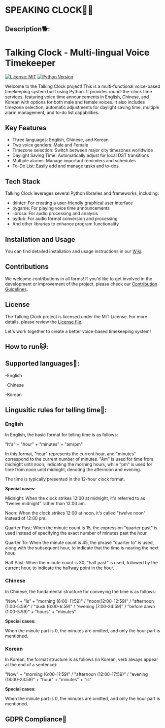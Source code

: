 # SPEAKING CLOCK🐣🐻

## Description🐕:
# Talking Clock - Multi-lingual Voice Timekeeper

[![License: MIT](https://img.shields.io/badge/License-MIT-yellow.svg)](https://opensource.org/licenses/MIT)
[![Python Version](https://img.shields.io/badge/Python-3.8%2B-blue.svg)](https://www.python.org/)

Welcome to the Talking Clock project! This is a multi-functional voice-based timekeeping system built using Python. It provides round-the-clock time services, featuring voice time announcements in English, Chinese, and Korean with options for both male and female voices. It also includes timezone selection, automatic adjustments for daylight saving time, multiple alarm management, and to-do list capabilities.

## Key Features
- Three languages: English, Chinese, and Korean
- Two voice genders: Male and Female
- Timezone selection: Switch between major city timezones worldwide
- Daylight Saving Time: Automatically adjust for local DST transitions
- Multiple alarms: Manage important reminders and schedules
- To-Do List: Easily add and manage tasks and to-dos

## Tech Stack
Talking Clock leverages several Python libraries and frameworks, including:
- tkinter: For creating a user-friendly graphical user interface
- pygame: For playing voice time announcements
- librosa: For audio processing and analysis
- pydub: For audio format conversion and processing
- And other libraries to enhance program functionality

## Installation and Usage
You can find detailed installation and usage instructions in our [Wiki](https://github.com/yourusername/your-repo/wiki).

## Contributions
We welcome contributions in all forms! If you'd like to get involved in the development or improvement of the project, please check our [Contribution Guidelines](https://github.com/yourusername/your-repo/blob/main/CONTRIBUTING.md).

## License
The Talking Clock project is licensed under the MIT License. For more details, please review the [License file](https://github.com/yourusername/your-repo/blob/main/LICENSE).

Let's work together to create a better voice-based timekeeping system!


## How to run🐱:

## Supported languages🐇:
-English

-Chinese

-Korean

## Lingusitic rules for telling time🐹:
### English
In English, the basic format for telling time is as follows:

"It's" + "hour" + "minutes" + "am/pm"

In this format, "hour" represents the current hour, and "minutes" correspond to the current number of minutes. "Am" is used for time from midnight until noon, indicating the morning hours, while "pm" is used for time from noon until midnight, denoting the afternoon and evening.

The time is typically presented in the 12-hour clock format.


**Special cases:**

Midnight: When the clock strikes 12:00 at midnight, it's referred to as "twelve midnight" rather than 12:00 am.

Noon: When the clock strikes 12:00 at noon, it's called "twelve noon" instead of 12:00 pm.

Quarter Past: When the minute count is 15, the expression "quarter past" is used instead of specifying the exact number of minutes past the hour.

Quarter To: When the minute count is 45, the phrase "quarter to" is used, along with the subsequent hour, to indicate that the time is nearing the next hour.

Half Past: When the minute count is 30, "half past" is used, followed by the current hour, to indicate the halfway point in the hour.

### Chinese
In Chinese, the fundamental structure for conveying the time is as follows:

"Now" + "is" + "morning (6:00-11:59)" / "noon(12:00-12:59)" / "afternoon (1:00-5:59)" / "dusk (6:00-6:59)" / "evening (7:00-24:59)" / "before dawn (1:00-5:59)" + "hours" + "minutes"


**Special cases:**

When the minute part is 0, the minutes are omitted, and only the hour part is mentioned.


### Korean
In Korean, the format structure is as follows (in Korean, verb always appear at the end of a sentence):

"Now" + "morning (6:00-11:59)" / "afternoon (12:00-17:59)" / "evening (18:00-23:59)" + "hour" + "minutes" + "is"


**Special cases:**

When the minute part is 0, the minutes are omitted, and only the hour part is mentioned.

## GDPR Compliance🐳

